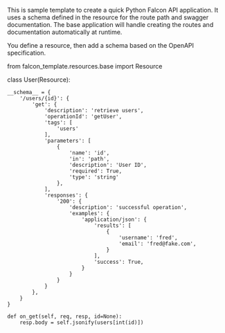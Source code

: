This is sample template to create a quick Python Falcon API application. It uses a schema defined in the resource for the route path and swagger documentation. The base application will handle creating the routes and documentation automatically at runtime.

You define a resource, then add a schema based on the OpenAPI specification.

from falcon_template.resources.base import Resource

class User(Resource):

    __schema__ = {
        '/users/{id}': {
            'get': {
                'description': 'retrieve users',
                'operationId': 'getUser',
                'tags': [
                    'users'
                ],
                'parameters': [
                    {
                        'name': 'id',
                        'in': 'path',
                        'description': 'User ID',
                        'required': True,
                        'type': 'string'
                    },
                ],
                'responses': {
                    '200': {
                        'description': 'successful operation',
                        'examples': {
                            'application/json': {
                                'results': [
                                    {
                                        'username': 'fred',
                                        'email': 'fred@fake.com',
                                    }
                                ],
                                'success': True,
                            }
                        }
                    }
                }
            },
        }
    }

    def on_get(self, req, resp, id=None):
        resp.body = self.jsonify(users[int(id)])
